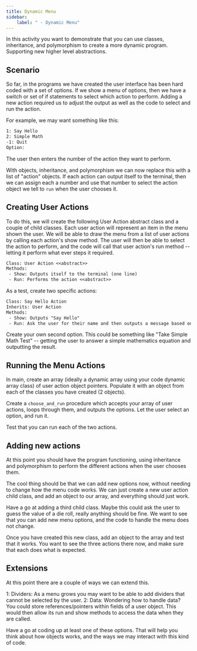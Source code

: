 ```yaml
---
title: Dynamic Menu
sidebar: 
    label: " - Dynamic Menu"
---
```


In this activity you want to demonstrate that you can use classes, inheritance, and polymorphism to create a more dynamic program. Supporting new higher level abstractions.

## Scenario

So far, in the programs we have created the user interface has been hard coded with a set of options. If we show a menu of options, then we have a switch or set of if statements to select which action to perform. Adding a new action required us to adjust the output as well as the code to select and run the action.

For example, we may want something like this:

```sh
1: Say Hello
2: Simple Math
-1: Quit
Option:
```

The user then enters the number of the action they want to perform.

With objects, inheritance, and polymorphism we can now replace this with a list of "action" objects. If each action can output itself to the terminal, then we can assign each a number and use that number to select the action object we tell to `run` when the user chooses it.

## Creating User Actions

To do this, we will create the following User Action abstract class and a couple of child classes. Each user action will represent an item in the menu shown the user. We will be able to draw the menu from a list of user actions by calling each action's show method. The user will then be able to select the action to perform, and the code will call that user action's run method -- letting it perform what ever steps it required.

```txt
Class: User Action <<abstract>>
Methods: 
 - Show: Outputs itself to the terminal (one line)
 - Run: Performs the action <<abstract>>
```

As a test, create two specific actions:

```txt
Class: Say Hello Action
Inherits: User Action
Methods:
 - Show: Outputs "Say Hello"
 - Run: Ask the user for their name and then outputs a message based on the name entered.
```

Create your own second option. This could be something like "Take Simple Math Test" -- getting the user to answer a simple mathematics equation and outputting the result.

## Running the Menu Actions

In main, create an array (ideally a dynamic array using your code dynamic array class) of user action object pointers. Populate it with an object from each of the classes you have created (2 objects).

Create a `choose_and_run` procedure which accepts your array of user actions, loops through them, and outputs the options. Let the user select an option, and run it.

Test that you can run each of the two actions.

## Adding new actions

At this point you should have the program functioning, using inheritance and polymorphism to perform the different actions when the user chooses them.

The cool thing should be that we can add new options now, without needing to change how the menu code works. We can just create a new user action child class, and add an object to our array, and everything should just work.

Have a go at adding a third child class. Maybe this could ask the user to guess the value of a die roll, really anything should be fine. We want to see that you can add new menu options, and the code to handle the menu does not change.

Once you have created this new class, add an object to the array and test that it works. You want to see the three actions there now, and make sure that each does what is expected.

## Extensions

At this point there are a couple of ways we can extend this.

1: Dividers: As a menu grows you may want to be able to add dividers that cannot be selected by the user.
2: Data: Wondering how to handle data? You could store references/pointers within fields of a user object. This would then allow its run and show methods to access the data when they are called.

Have a go at coding up at least one of these options. That will help you think about how objects works, and the ways we may interact with this kind of code.
